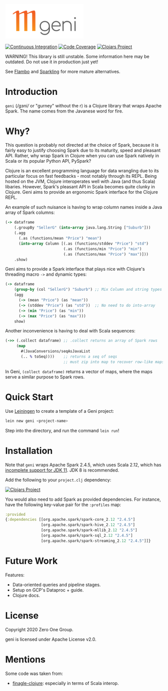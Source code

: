 <img src="logo/geni.png" width="250px">

[![Continuous Integration](https://github.com/zero-one-group/geni/workflows/Continuous%20Integration/badge.svg?branch=develop)](https://github.com/zero-one-group/geni/commits/develop)
[![Code Coverage](https://codecov.io/gh/zero-one-group/geni/branch/develop/graph/badge.svg)](https://codecov.io/gh/zero-one-group/geni)
[![Clojars Project](https://img.shields.io/clojars/v/zero.one/geni.svg)](http://clojars.org/zero.one/geni)

WARNING! This library is still unstable. Some information here may be outdated. Do not use it in production just yet!

See [Flambo](https://github.com/sorenmacbeth/flambo) and [Sparkling](https://github.com/gorillalabs/sparkling) for more mature alternatives.

# Introduction

`geni` (*/gɜni/* or "gurney" without the r) is a Clojure library that wraps Apache Spark. The name comes from the Javanese word for fire.

# Why?

This question is probably not directed at the choice of Spark, because it is fairly easy to justify choosing Spark due to its maturity, speed and pleasant API. Rather, why wrap Spark in Clojure when you can use Spark natively in Scala or its popular Python API, PySpark?

Clojure is an excellent programming language for data wrangling due to its particular focus on fast feedbacks - most notably through its REPL. Being hosted on the JVM, Clojure interoperates well with Java (and thus Scala) libaries. However, Spark's pleasant API in Scala becomes quite clunky in Clojure. Geni aims to provide an ergonomic Spark interface for the Clojure REPL.

An example of such nuisance is having to wrap column names inside a Java array of Spark columns:

```clojure
(-> dataframe
    (.groupBy "SellerG" (into-array java.lang.String ["Suburb"]))
    (.agg
      (.as (functions/mean "Price") "mean")
      (into-array Column [(.as (functions/stddev "Price") "std")
                          (.as (functions/min "Price") "min")
                          (.as (functions/max "Price") "max")]))
    .show)
```

Geni aims to provide a Spark interface that plays nice with Clojure's threading macro `->` and dynamic types:

```clojure
(-> dataframe
    (group-by (col "SellerG") "Suburb") ;; Mix Column and string types
    (agg
      (-> (mean "Price") (as "mean"))
      (-> (stddev "Price") (as "std"))  ;; No need to do into-array
      (-> (min "Price") (as "min"))
      (-> (max "Price") (as "max")))
    show)
```

Another inconvenience is having to deal with Scala sequences:

```clojure
(->> (.collect dataframe) ;; .collect returns an array of Spark rows
     (map
       #(JavaConversions/seqAsJavaList
       (.. % toSeq))))    ;; returns a seq of seqs
                          ;; must zip into map to recover row-like maps
```

In Geni, `(collect dataframe)` returns a vector of maps, where the maps serve a similar purpose to Spark rows.

# Quick Start

Use [Leiningen](http://leiningen.org/) to create a template of a Geni project:

```bash
lein new geni <project-name>
```

Step into the directory, and run the command `lein run`!

# Installation

Note that `geni` wraps Apache Spark 2.4.5, which uses Scala 2.12, which has [incomplete support for JDK 11](https://docs.scala-lang.org/overviews/jdk-compatibility/overview.html). JDK 8 is recommended.

Add the following to your `project.clj` dependency:

[![Clojars Project](https://clojars.org/zero.one/geni/latest-version.svg)](http://clojars.org/zero.one/geni)

You would also need to add Spark as provided dependencies. For instance, have the following key-value pair for the `:profiles` map:

```clojure
:provided
{:dependencies [[org.apache.spark/spark-core_2.12 "2.4.5"]
                [org.apache.spark/spark-hive_2.12 "2.4.5"]
                [org.apache.spark/spark-mllib_2.12 "2.4.5"]
                [org.apache.spark/spark-sql_2.12 "2.4.5"]
                [org.apache.spark/spark-streaming_2.12 "2.4.5"]]}
```

# Future Work

Features:
- Data-oriented queries and pipeline stages.
- Setup on GCP's Dataproc + guide.
- Clojure docs.

# License

Copyright 2020 Zero One Group.

geni is licensed under Apache License v2.0.

# Mentions

Some code was taken from:

* [finagle-clojure](https://github.com/finagle/finagle-clojure): especially in terms of Scala interop.
